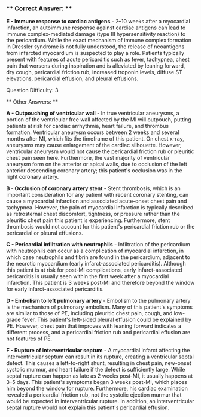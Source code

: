 ### ** Correct Answer: **

**E - Immune response to cardiac antigens** - 2–10 weeks after a myocardial infarction, an autoimmune response against cardiac antigens can lead to immune complex-mediated damage (type III hypersensitivity reaction) to the pericardium. While the exact mechanism of immune complex formation in Dressler syndrome is not fully understood, the release of neoantigens from infarcted myocardium is suspected to play a role. Patients typically present with features of acute pericarditis such as fever, tachypnea, chest pain that worsens during inspiration and is alleviated by leaning forward, dry cough, pericardial friction rub, increased troponin levels, diffuse ST elevations, pericardial effusion, and pleural effusions.

Question Difficulty: 3

** Other Answers: **

**A - Outpouching of ventricular wall** - In true ventricular aneurysms, a portion of the ventricular free wall affected by the MI will outpouch, putting patients at risk for cardiac arrhythmia, heart failure, and thrombus formation. Ventricular aneurysm occurs between 2 weeks and several months after MI, which fits the timeframe of this patient. On chest x-ray, aneurysms may cause enlargement of the cardiac silhouette. However, ventricular aneurysm would not cause the pericardial friction rub or pleuritic chest pain seen here. Furthermore, the vast majority of ventricular aneurysm form on the anterior or apical walls, due to occlusion of the left anterior descending coronary artery; this patient's occlusion was in the right coronary artery.

**B - Occlusion of coronary artery stent** - Stent thrombosis, which is an important consideration for any patient with recent coronary stenting, can cause a myocardial infarction and associated acute-onset chest pain and tachypnea. However, the pain of myocardial infarction is typically described as retrosternal chest discomfort, tightness, or pressure rather than the pleuritic chest pain this patient is experiencing. Furthermore, stent thrombosis would not account for this patient's pericardial friction rub or the pericardial or pleural effusions.

**C - Pericardial infiltration with neutrophils** - Infiltration of the pericardium with neutrophils can occur as a complication of myocardial infarction, in which case neutrophils and fibrin are found in the pericardium, adjacent to the necrotic myocardium (early infarct-associated pericarditis). Although this patient is at risk for post-MI complications, early infarct-associated pericarditis is usually seen within the first week after a myocardial infarction. This patient is 3 weeks post-MI and therefore beyond the window for early infarct-associated pericarditis.

**D - Embolism to left pulmonary artery** - Embolism to the pulmonary artery is the mechanism of pulmonary embolism. Many of this patient's symptoms are similar to those of PE, including pleuritic chest pain, cough, and low-grade fever. This patient's left-sided pleural effusion could be explained by PE. However, chest pain that improves with leaning forward indicates a different process, and a pericardial friction rub and pericardial effusion are not features of PE.

**F - Rupture of interventricular septum** - A myocardial infarct affecting the interventricular septum can result in its rupture, creating a ventricular septal defect. This causes a left-to-right shunt, resulting in chest pain, new-onset systolic murmur, and heart failure if the defect is sufficiently large. While septal rupture can happen as late as 2 weeks post-MI, it usually happens at 3–5 days. This patient's symptoms began 3 weeks post-MI, which places him beyond the window for rupture. Furthermore, his cardiac examination revealed a pericardial friction rub, not the systolic ejection murmur that would be expected in interventricular rupture. In addition, an interventricular septal rupture would not explain this patient's pericardial effusion.

